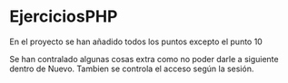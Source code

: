 # EjerciciosPHP
En el proyecto se han añadido todos los puntos excepto el punto 10

Se han contralado algunas cosas extra como no poder darle a siguiente dentro de Nuevo.
Tambien se controla el acceso según la sesión.
